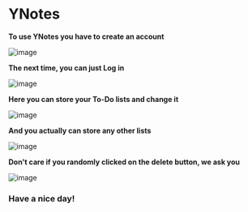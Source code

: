 # YNotes
**To use YNotes you have to create an account**

![image](https://github.com/cifyrag/YNotes/assets/107427860/9b9e1057-5b0f-40f9-8564-30ed652ecd2d)

**The next time, you can just Log in**

![image](https://github.com/cifyrag/YNotes/assets/107427860/d9c80349-8f52-4393-b32e-2192548e8dee)

**Here you can store your To-Do lists and change it**

![image](https://github.com/cifyrag/YNotes/assets/107427860/452abd19-cded-4c92-b83d-2520315db14a)

**And you actually can store any other lists**

![image](https://github.com/cifyrag/YNotes/assets/107427860/ad1598e1-43fb-4be6-9fc2-75aca3d7c08a)

**Don't care if you randomly clicked on the delete button, we ask you**

![image](https://github.com/cifyrag/YNotes/assets/107427860/fdd40e39-b57f-4856-8b9c-32aec337c9c6)

### Have a nice day!
